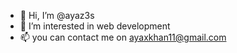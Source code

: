 - 👋 Hi, I’m @ayaz3s
- 👀 I’m interested in web development
- 📫 you can contact me on ayaxkhan11@gmail.com

<!---
ayaz3s/ayaz3s is a ✨ special ✨ repository because its `README.md` (this file) appears on your GitHub profile.
You can click the Preview link to take a look at your changes.
--->
